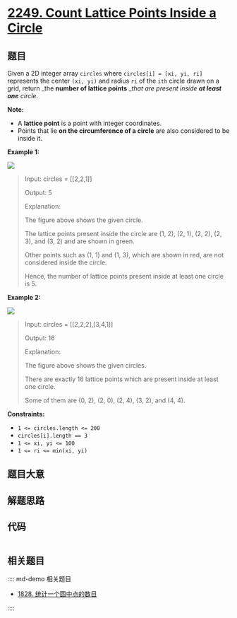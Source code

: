 # [2249. Count Lattice Points Inside a Circle](https://leetcode.com/problems/count-lattice-points-inside-a-circle)

## 题目

Given a 2D integer array `circles` where `circles[i] = [xi, yi, ri]`
represents the center `(xi, yi)` and radius `ri` of the `ith` circle drawn on
a grid, return _the **number of lattice points** __that are present inside
**at least one** circle_.

**Note:**

  * A **lattice point** is a point with integer coordinates.
  * Points that lie **on the circumference of a circle** are also considered to be inside it.



**Example 1:**

![](https://assets.leetcode.com/uploads/2022/03/02/exa-11.png)

> Input: circles = [[2,2,1]]
> 
> Output: 5
> 
> Explanation:
> 
> The figure above shows the given circle.
> 
> The lattice points present inside the circle are (1, 2), (2, 1), (2, 2), (2, 3), and (3, 2) and are shown in green.
> 
> Other points such as (1, 1) and (1, 3), which are shown in red, are not considered inside the circle.
> 
> Hence, the number of lattice points present inside at least one circle is 5.

**Example 2:**

![](https://assets.leetcode.com/uploads/2022/03/02/exa-22.png)

> Input: circles = [[2,2,2],[3,4,1]]
> 
> Output: 16
> 
> Explanation:
> 
> The figure above shows the given circles.
> 
> There are exactly 16 lattice points which are present inside at least one circle. 
> 
> Some of them are (0, 2), (2, 0), (2, 4), (3, 2), and (4, 4).

**Constraints:**

  * `1 <= circles.length <= 200`
  * `circles[i].length == 3`
  * `1 <= xi, yi <= 100`
  * `1 <= ri <= min(xi, yi)`


## 题目大意

## 解题思路

## 代码

```javascript

```

## 相关题目

:::: md-demo 相关题目
- [1828. 统计一个圆中点的数目](https://leetcode.com/problems/queries-on-number-of-points-inside-a-circle)

::::
